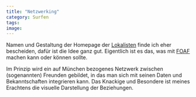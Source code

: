 ```yaml
---
title: "Netzwerking"
category: Surfen
tags: 
image: 
---
```


Namen und Gestaltung der Homepage der [Lokalisten](http://www.lokalisten.de) finde ich eher bescheiden, dafür ist die Idee ganz gut. Eigentlich ist es das, was mit [FOAF](http://www.foaf-project.org/) machen kann oder können sollte.  

  

Im Prinzip wird ein auf München bezogenes Netzwerk zwischen (sogenannten) Freunden gebildet, in das man sich mit seinen Daten und Bekanntschaften integrieren kann. Das Knackige und Besondere ist meines Erachtens die visuelle Darstellung der Beziehungen.